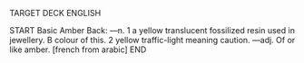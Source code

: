 TARGET DECK
ENGLISH

START
Basic
Amber
Back: —n. 1 a yellow translucent fossilized resin used in jewellery. B colour of this. 2 yellow traffic-light meaning caution. —adj. Of or like amber. [french from arabic]
END
